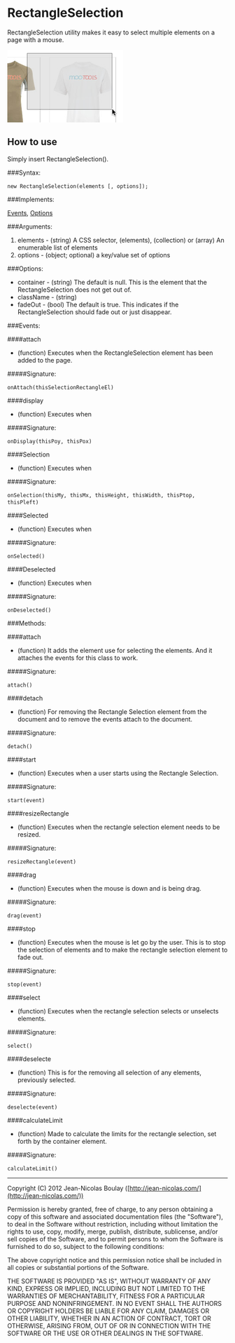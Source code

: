 RectangleSelection
===========

RectangleSelection utility makes it easy to select multiple elements on a page with a mouse.

![Screenshot](https://github.com/jnbdz/RectangleSelection/raw/master/RectangleSelection.png)

How to use
----------

Simply insert RectangleSelection().

###Syntax:

    new RectangleSelection(elements [, options]);

###Implements:

[Events](http://mootools.net/docs/core/Class/Class.Extras#Events), [Options](http://mootools.net/docs/core/Class/Class.Extras#Options)

###Arguments:

1. elements - (string) A CSS selector, (elements), (collection) or (array) An enumerable list of elements
2. options - (object; optional) a key/value set of options

###Options:

* container - (string) The default is null. This is the element that the RectangleSelection does not get out of.
* className - (string) 
* fadeOut - (bool) The default is true. This indicates if the RectangleSelection should fade out or just disappear.

###Events:

####attach

* (function) Executes when the RectangleSelection element has been added to the page.

#####Signature:

    onAttach(thisSelectionRectangleEl)

####display

* (function) Executes when 

#####Signature:

    onDisplay(thisPoy, thisPox)

####Selection

* (function) Executes when

#####Signature:

    onSelection(thisMy, thisMx, thisHeight, thisWidth, thisPtop, thisPleft)

####Selected

* (function) Executes when

#####Signature:

    onSelected()

####Deselected

* (function) Executes when

#####Signature:

    onDeselected()

###Methods:

####attach

* (function) It adds the element use for selecting the elements. And it attaches the events for this class to work.

#####Signature:

    attach()

####detach

* (function) For removing the Rectangle Selection element from the document and to remove the events attach to the document.

#####Signature:

    detach()

####start

* (function) Executes when a user starts using the Rectangle Selection.

#####Signature:

    start(event)

####resizeRectangle

* (function) Executes when the rectangle selection element needs to be resized.

#####Signature:

    resizeRectangle(event)

####drag

* (function) Executes when the mouse is down and is being drag.

#####Signature:

    drag(event)

####stop

* (function) Executes when the mouse is let go by the user. This is to stop the selection of elements and to make the rectangle selection element to fade out.

#####Signature:

    stop(event)

####select

* (function) Executes when the rectangle selection selects or unselects elements.

#####Signature:

    select()

####deselecte

* (function) This is for the removing all selection of any elements, previously selected.

#####Signature:

    deselecte(event)

####calculateLimit

* (function) Made to calculate the limits for the rectangle selection, set forth by the container element.

#####Signature:

    calculateLimit()

-------


Copyright (C) 2012 Jean-Nicolas Boulay ([http://jean-nicolas.com/](http://jean-nicolas.com/))

Permission is hereby granted, free of charge, to any person obtaining a copy of this software and associated documentation files (the "Software"), to deal in the Software without restriction, including without limitation the rights to use, copy, modify, merge, publish, distribute, sublicense, and/or sell copies of the Software, and to permit persons to whom the Software is furnished to do so, subject to the following conditions:

The above copyright notice and this permission notice shall be included in all copies or substantial portions of the Software.

THE SOFTWARE IS PROVIDED "AS IS", WITHOUT WARRANTY OF ANY KIND, EXPRESS OR IMPLIED, INCLUDING BUT NOT LIMITED TO THE WARRANTIES OF MERCHANTABILITY, FITNESS FOR A PARTICULAR PURPOSE AND NONINFRINGEMENT. IN NO EVENT SHALL THE AUTHORS OR COPYRIGHT HOLDERS BE LIABLE FOR ANY CLAIM, DAMAGES OR OTHER LIABILITY, WHETHER IN AN ACTION OF CONTRACT, TORT OR OTHERWISE, ARISING FROM, OUT OF OR IN CONNECTION WITH THE SOFTWARE OR THE USE OR OTHER DEALINGS IN THE SOFTWARE.
